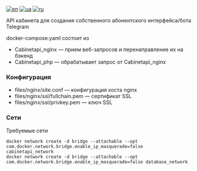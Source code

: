 [![en](https://img.shields.io/badge/lang-en-red.svg)](README.md)
[![ua](https://img.shields.io/badge/lang-ua-yellow.svg)](README.ua.md)
[![ru](https://img.shields.io/badge/lang-ru-blue.svg)](README.ru.md)

API кабинета для создания собственного абонентского интерфейса/бота Telegram

docker-compose.yaml состоит из
  + Cabinetapi_nginx — прием веб-запросов и перенаправление их на бэкенд
  + Cabinetapi_php — обрабатывает запрос от Cabinetapi_nginx

### Конфигурация
  + files/nginx/site.conf — конфигурация хоста nginx
  + files/nginx/ssl/fullchain.pem — сертификат SSL
  + files/nginx/ssl/privkey.pem — ключ SSL

### Сети

Требуемые сети

```
docker network create -d bridge --attachable --opt com.docker.network.bridge.enable_ip_masquerade=false cabinetapi_network
docker network create -d bridge --attachable --opt com.docker.network.bridge.enable_ip_masquerade=false database_network
```